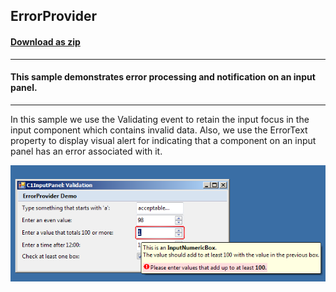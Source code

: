## ErrorProvider
#### [Download as zip](https://grapecity.github.io/DownGit/#/home?url=https://github.com/GrapeCity/ComponentOne-WinForms-Samples/tree/master/NetFramework\InputPanel\VB\ErrorProvider)
____
#### This sample demonstrates error processing and notification on an input panel.
____
In this sample we use the Validating event to retain the input focus in the input component which contains invalid data.
Also, we use the ErrorText property to display visual alert for indicating that a component on an input panel has an error associated with it.

![screenshot](screenshot.png)
